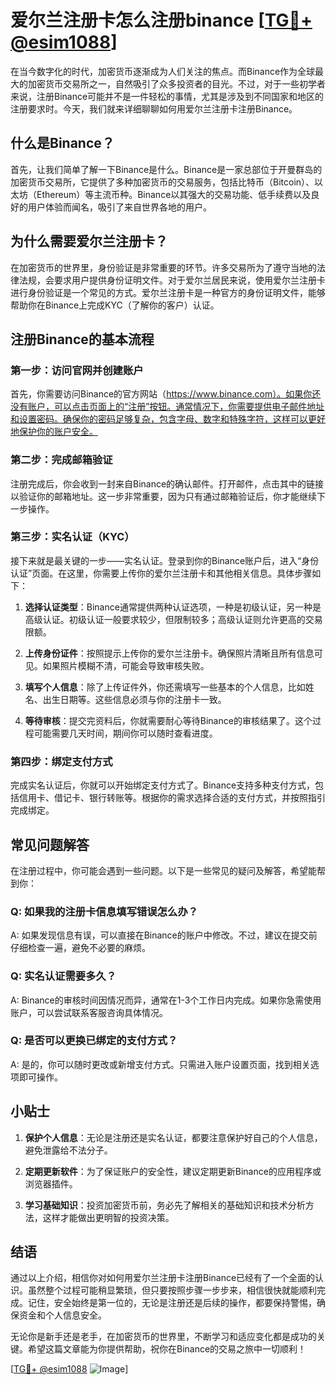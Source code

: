 # 爱尔兰注册卡怎么注册binance [[TG💪+ @esim1088](https://t.me/s/esim1088)]

在当今数字化的时代，加密货币逐渐成为人们关注的焦点。而Binance作为全球最大的加密货币交易所之一，自然吸引了众多投资者的目光。不过，对于一些初学者来说，注册Binance可能并不是一件轻松的事情，尤其是涉及到不同国家和地区的注册要求时。今天，我们就来详细聊聊如何用爱尔兰注册卡注册Binance。

## 什么是Binance？

首先，让我们简单了解一下Binance是什么。Binance是一家总部位于开曼群岛的加密货币交易所，它提供了多种加密货币的交易服务，包括比特币（Bitcoin）、以太坊（Ethereum）等主流币种。Binance以其强大的交易功能、低手续费以及良好的用户体验而闻名，吸引了来自世界各地的用户。

## 为什么需要爱尔兰注册卡？

在加密货币的世界里，身份验证是非常重要的环节。许多交易所为了遵守当地的法律法规，会要求用户提供身份证明文件。对于爱尔兰居民来说，使用爱尔兰注册卡进行身份验证是一个常见的方式。爱尔兰注册卡是一种官方的身份证明文件，能够帮助你在Binance上完成KYC（了解你的客户）认证。

## 注册Binance的基本流程

### 第一步：访问官网并创建账户

首先，你需要访问Binance的官方网站（https://www.binance.com）。如果你还没有账户，可以点击页面上的“注册”按钮。通常情况下，你需要提供电子邮件地址和设置密码。确保你的密码足够复杂，包含字母、数字和特殊字符，这样可以更好地保护你的账户安全。

### 第二步：完成邮箱验证

注册完成后，你会收到一封来自Binance的确认邮件。打开邮件，点击其中的链接以验证你的邮箱地址。这一步非常重要，因为只有通过邮箱验证后，你才能继续下一步操作。

### 第三步：实名认证（KYC）

接下来就是最关键的一步——实名认证。登录到你的Binance账户后，进入“身份认证”页面。在这里，你需要上传你的爱尔兰注册卡和其他相关信息。具体步骤如下：

1. **选择认证类型**：Binance通常提供两种认证选项，一种是初级认证，另一种是高级认证。初级认证一般要求较少，但限制较多；高级认证则允许更高的交易限额。
   
2. **上传身份证件**：按照提示上传你的爱尔兰注册卡。确保照片清晰且所有信息可见。如果照片模糊不清，可能会导致审核失败。

3. **填写个人信息**：除了上传证件外，你还需填写一些基本的个人信息，比如姓名、出生日期等。这些信息必须与你的注册卡一致。

4. **等待审核**：提交完资料后，你就需要耐心等待Binance的审核结果了。这个过程可能需要几天时间，期间你可以随时查看进度。

### 第四步：绑定支付方式

完成实名认证后，你就可以开始绑定支付方式了。Binance支持多种支付方式，包括信用卡、借记卡、银行转账等。根据你的需求选择合适的支付方式，并按照指引完成绑定。

## 常见问题解答

在注册过程中，你可能会遇到一些问题。以下是一些常见的疑问及解答，希望能帮到你：

### Q: 如果我的注册卡信息填写错误怎么办？
A: 如果发现信息有误，可以直接在Binance的账户中修改。不过，建议在提交前仔细检查一遍，避免不必要的麻烦。

### Q: 实名认证需要多久？
A: Binance的审核时间因情况而异，通常在1-3个工作日内完成。如果你急需使用账户，可以尝试联系客服咨询具体情况。

### Q: 是否可以更换已绑定的支付方式？
A: 是的，你可以随时更改或新增支付方式。只需进入账户设置页面，找到相关选项即可操作。

## 小贴士

1. **保护个人信息**：无论是注册还是实名认证，都要注意保护好自己的个人信息，避免泄露给不法分子。
   
2. **定期更新软件**：为了保证账户的安全性，建议定期更新Binance的应用程序或浏览器插件。

3. **学习基础知识**：投资加密货币前，务必先了解相关的基础知识和技术分析方法，这样才能做出更明智的投资决策。

## 结语

通过以上介绍，相信你对如何用爱尔兰注册卡注册Binance已经有了一个全面的认识。虽然整个过程可能稍显繁琐，但只要按照步骤一步步来，相信很快就能顺利完成。记住，安全始终是第一位的，无论是注册还是后续的操作，都要保持警惕，确保资金和个人信息安全。

无论你是新手还是老手，在加密货币的世界里，不断学习和适应变化都是成功的关键。希望这篇文章能为你提供帮助，祝你在Binance的交易之旅中一切顺利！

[[TG💪+ @esim1088](https://t.me/s/esim1088) ![Image](https://i.postimg.cc/4NQfJmqS/Snipaste-2025-05-13-00-14-12.png)]